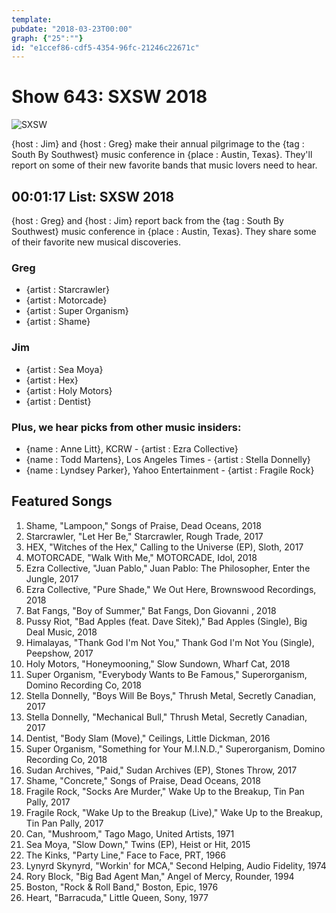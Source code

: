 ```yaml
---
template: 
pubdate: "2018-03-23T00:00"
graph: {"25":""}
id: "e1ccef86-cdf5-4354-96fc-21246c22671c"
---
```






# Show 643: SXSW 2018

![SXSW](https://static.soundopinions.org/images/2018/SXSW_2018.jpg)

{host : Jim} and {host : Greg} make their annual pilgrimage to the {tag : South By Southwest} music conference in {place : Austin, Texas}. They'll report on some of their new favorite bands that music lovers need to hear.



## 00:01:17 List: SXSW 2018

{host : Greg} and {host : Jim} report back from the {tag : South By Southwest} music conference in {place : Austin, Texas}. They share some of their favorite new musical discoveries.


### Greg

- {artist : Starcrawler}
- {artist : Motorcade}
- {artist : Super Organism}
- {artist : Shame}


### Jim

- {artist : Sea Moya}
- {artist : Hex}
- {artist : Holy Motors}
- {artist : Dentist}


### Plus, we hear picks from other music insiders:

- {name : Anne Litt}, KCRW - {artist : Ezra Collective}
- {name : Todd Martens}, Los Angeles Times - {artist : Stella Donnelly}
- {name : Lyndsey Parker}, Yahoo Entertainment - {artist : Fragile Rock}



## Featured Songs

1. Shame, "Lampoon," Songs of Praise, Dead Oceans, 2018
2. Starcrawler, "Let Her Be," Starcrawler, Rough Trade, 2017
3. HEX, "Witches of the Hex," Calling to the Universe (EP), Sloth, 2017
4. MOTORCADE, "Walk With Me," MOTORCADE, Idol, 2018
5. Ezra Collective, "Juan Pablo," Juan Pablo: The Philosopher, Enter the Jungle, 2017
6. Ezra Collective, "Pure Shade," We Out Here, Brownswood Recordings, 2018
7. Bat Fangs, "Boy of Summer," Bat Fangs, Don Giovanni , 2018
8. Pussy Riot, "Bad Apples (feat. Dave Sitek)," Bad Apples (Single), Big Deal Music, 2018
9. Himalayas, "Thank God I'm Not You," Thank God I'm Not You (Single), Peepshow, 2017
10. Holy Motors, "Honeymooning," Slow Sundown, Wharf Cat, 2018
11. Super Organism, "Everybody Wants to Be Famous," Superorganism, Domino Recording Co, 2018
12. Stella Donnelly, "Boys Will Be Boys," Thrush Metal, Secretly Canadian, 2017
13. Stella Donnelly, "Mechanical Bull," Thrush Metal, Secretly Canadian, 2017
14. Dentist, "Body Slam (Move)," Ceilings, Little Dickman, 2016
15. Super Organism, "Something for Your M.I.N.D.," Superorganism, Domino Recording Co, 2018
16. Sudan Archives, "Paid," Sudan Archives (EP), Stones Throw, 2017
17. Shame, "Concrete," Songs of Praise, Dead Oceans, 2018
18. Fragile Rock, "Socks Are Murder," Wake Up to the Breakup, Tin Pan Pally, 2017
19. Fragile Rock, "Wake Up to the Breakup (Live)," Wake Up to the Breakup, Tin Pan Pally, 2017
20. Can, "Mushroom," Tago Mago, United Artists, 1971
21. Sea Moya, "Slow Down," Twins (EP), Heist or Hit, 2015
22. The Kinks, "Party Line," Face to Face, PRT, 1966
23. Lynyrd Skynyrd, "Workin' for MCA," Second Helping, Audio Fidelity, 1974
24. Rory Block, "Big Bad Agent Man," Angel of Mercy, Rounder, 1994
25. Boston, "Rock & Roll Band," Boston, Epic, 1976
26. Heart, "Barracuda," Little Queen, Sony, 1977